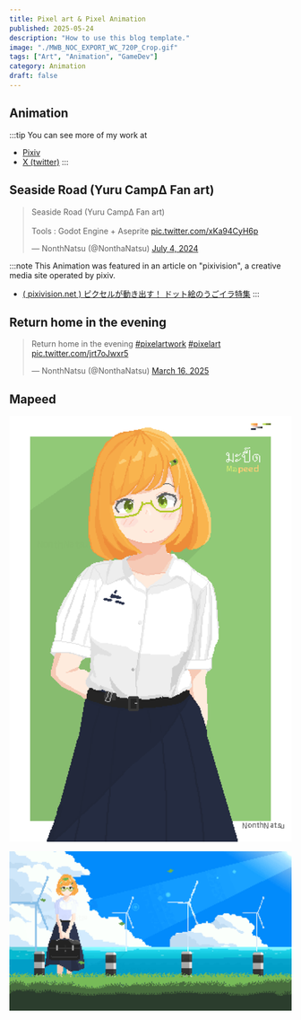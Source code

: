 ```yaml
---
title: Pixel art & Pixel Animation
published: 2025-05-24
description: "How to use this blog template."
image: "./MWB_NOC_EXPORT_WC_720P_Crop.gif"
tags: ["Art", "Animation", "GameDev"]
category: Animation
draft: false
---
```

## Animation
:::tip
You can see more of my work at
- [Pixiv](https://www.pixiv.net/en/users/84081089)
- [X (twitter)](https://x.com/NonthaNatsu)
:::
## Seaside Road  (Yuru CampΔ Fan art)
<blockquote class="twitter-tweet" data-media-max-width="560"><p lang="en" dir="ltr">Seaside Road (Yuru CampΔ Fan art)<br><br>Tools : Godot Engine + Aseprite <a href="https://t.co/xKa94CyH6p">pic.twitter.com/xKa94CyH6p</a></p>&mdash; NonthNatsu (@NonthaNatsu) <a href="https://twitter.com/NonthaNatsu/status/1808784060472254674?ref_src=twsrc%5Etfw">July 4, 2024</a></blockquote> <script async src="https://platform.twitter.com/widgets.js" charset="utf-8"></script>

:::note
This Animation was featured in an article on "pixivision", a creative media site operated by pixiv.
- [( pixivision.net ) ピクセルが動き出す！ ドット絵のうごイラ特集](https://www.pixivision.net/ja/a/10544)
:::

## Return home in the evening
<blockquote class="twitter-tweet" data-media-max-width="560"><p lang="en" dir="ltr">Return home in the evening <a href="https://twitter.com/hashtag/pixelartwork?src=hash&amp;ref_src=twsrc%5Etfw">#pixelartwork</a> <a href="https://twitter.com/hashtag/pixelart?src=hash&amp;ref_src=twsrc%5Etfw">#pixelart</a> <a href="https://t.co/jrt7oJwxr5">pic.twitter.com/jrt7oJwxr5</a></p>&mdash; NonthNatsu (@NonthaNatsu) <a href="https://twitter.com/NonthaNatsu/status/1901140749317546141?ref_src=twsrc%5Etfw">March 16, 2025</a></blockquote> <script async src="https://platform.twitter.com/widgets.js" charset="utf-8"></script>

## Mapeed

![Mapeed](MapeedOverdriveChuby_animate_SNS_REV5Gr.gif)

![alt text](MWB_NOC_EXPORT_WC_720P.gif)
